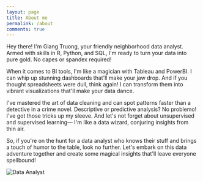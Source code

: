```yaml
---
layout: page
title: About me
permalink: /about
comments: true
---
```


<div class="row justify-content-between">
<div class="col-md-8 pr-5">

<p>Hey there! I'm Giang Truong, your friendly neighborhood data analyst. Armed with skills in R, Python, and SQL, I'm ready to turn your data into pure gold. No capes or spandex required!
  
When it comes to BI tools, I'm like a magician with Tableau and PowerBI. I can whip up stunning dashboards that'll make your jaw drop. And if you thought spreadsheets were dull, think again! I can transform them into vibrant visualizations that'll make your data dance.
  
I've mastered the art of data cleaning and can spot patterns faster than a detective in a crime novel. Descriptive or predictive analysis? No problemo! I've got those tricks up my sleeve. And let's not forget about unsupervised and supervised learning— I'm like a data wizard, conjuring insights from thin air.
  
So, if you're on the hunt for a data analyst who knows their stuff and brings a touch of humor to the table, look no further. Let's embark on this data adventure together and create some magical insights that'll leave everyone spellbound!</p>
  
<p class="mb-5"><img class="shadow-lg" src="{{site.baseurl}}/assets/images/data-analyst-colleagues-in-office.jpeg" alt="Data Analyst" /></p>



